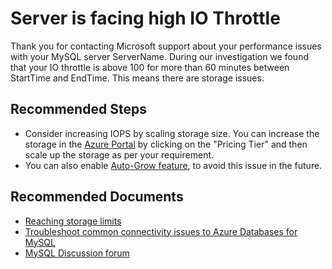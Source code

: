 <properties
    pageTitle="Orcas MySQL server is facing high IO throttle"
    description="Orcas MySQL server is facing high IO throttle"
    infoBubbleText="Server is facing high IO throttle. See details on the right"
    service="microsoft.dbformysql"
    resource="dbformysql"
    authors="congwang"
    ms.author="conwan"
    displayOrder="100"
    articleId="dbformysql-performance-xiooperation"
    diagnosticScenario="OrcasMySQLXIOThrottle"
    selfHelpType="rca"
    resourceTags="servers, databases"
	cloudEnvironments="public, Fairfax"
	ownershipId="AzureData_AzureDatabaseforMySQL"
/>

# Server is facing high IO Throttle

<!--issueDescription-->
Thank you for contacting Microsoft support about your performance issues with your MySQL server <!--$ServerName-->ServerName<!--/$ServerName-->. During our investigation we found that your IO throttle is above 100 for more than 60 minutes between <!--$StartTime-->StartTime<!--/$StartTime--> and <!--$EndTime-->EndTime<!--/$EndTime-->. This means there are storage issues.
<!--/issueDescription-->

## **Recommended Steps**

* Consider increasing IOPS by scaling storage size. You can increase the storage in the [Azure Portal](https://portal.azure.com) by clicking on the "Pricing Tier" and then scale up the storage as per your requirement.
* You can also enable [Auto-Grow feature](https://docs.microsoft.com/azure/mysql/howto-auto-grow-storage-portal), to avoid this issue in the future.

## **Recommended Documents**

* [Reaching storage limits](https://docs.microsoft.com/azure/mysql/concepts-pricing-tiers)
* [Troubleshoot common connectivity issues to Azure Databases for MySQL](https://docs.microsoft.com/azure/mysql/howto-troubleshoot-common-connection-issues)<br>
* [MySQL Discussion forum](https://social.msdn.microsoft.com/Forums/home?forum=AzureDatabaseforMySQL)